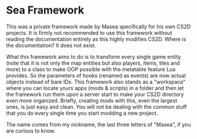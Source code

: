 # Sea Framework
This was a private framework made by Masea specifically for his own CS2D projects. It is firmly not recommended to use this framework without reading the documentation entirely as this highly modifies CS2D. Where is the documentation? It does not exist.

What this framework aims to do is to transform every single game entity (note that it is not only the map entities but also players, items, tiles and more) to a class to make OOP possible with the metatable feature Lua provides. So the parameters of hooks (renamed as events) are now actual objects instead of bare IDs. This framework also stands as a "workspace" where you can locate yours apps (mods & scripts) in a folder and then let the framework run them upon a server start to make your CS2D directory even more organized. Briefly, creating mods with this, even the largest ones, is just easy and clean. You will not be dealing with the common stuff that you do every single time you start modding a new project.

The name comes from my nickname, the last three letters of "Masea", if you are curious to know.
